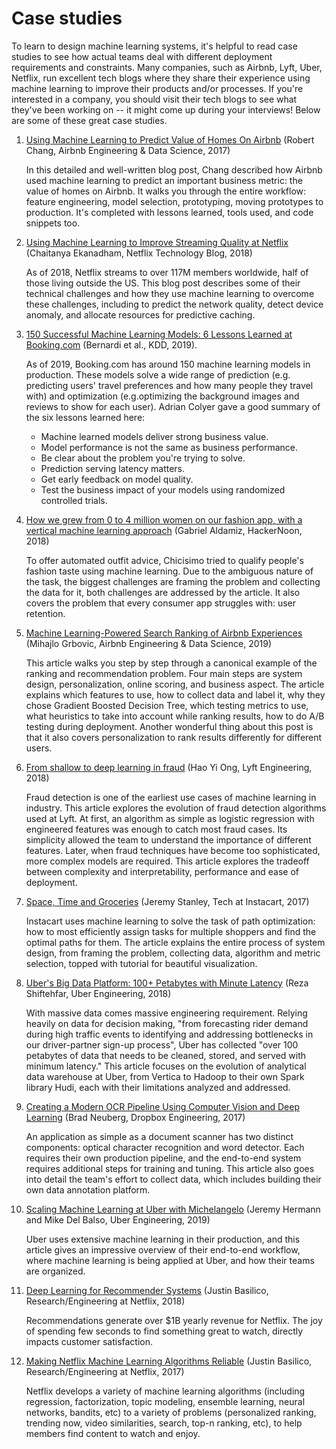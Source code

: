 # Case studies

To learn to design machine learning systems, it's helpful to read case studies to see how actual teams deal with different deployment requirements and constraints. Many companies, such as Airbnb, Lyft, Uber, Netflix, run excellent tech blogs where they share their experience using machine learning to improve their products and/or processes. If you're interested in a company, you should visit their tech blogs to see what they've been working on -- it might come up during your interviews! Below are some of these great case studies.

1. [Using Machine Learning to Predict Value of Homes On Airbnb](https://medium.com/airbnb-engineering/using-machine-learning-to-predict-value-of-homes-on-airbnb-9272d3d4739d) (Robert Chang, Airbnb Engineering & Data Science, 2017)
	
	In this detailed and well-written blog post, Chang described how Airbnb used machine learning to predict an important business metric: the value of homes on Airbnb. It walks you through the entire workflow: feature engineering, model selection, prototyping, moving prototypes to production. It's completed with lessons learned, tools used, and code snippets too.

2. [Using Machine Learning to Improve Streaming Quality at Netflix](https://medium.com/netflix-techblog/using-machine-learning-to-improve-streaming-quality-at-netflix-9651263ef09f) (Chaitanya Ekanadham, Netflix Technology Blog, 2018)
	
	As of 2018, Netflix streams to over 117M members worldwide, half of those living outside the US. This blog post describes some of their technical challenges and how they use machine learning to overcome these challenges, including to predict the network quality, detect device anomaly, and allocate resources for predictive caching.

3. [150 Successful Machine Learning Models: 6 Lessons Learned at Booking.com](https://blog.acolyer.org/2019/10/07/150-successful-machine-learning-models/) (Bernardi et al., KDD, 2019).
	
	As of 2019, Booking.com has around 150 machine learning models in production. These models solve a wide range of prediction (e.g. predicting users' travel preferences and how many people they travel with) and optimization (e.g.optimizing the background images and reviews to show for each user). Adrian Colyer gave a good summary of the six lessons learned here:
	* Machine learned models deliver strong business value.
	* Model performance is not the same as business performance.
	* Be clear about the problem you're trying to solve.
	* Prediction serving latency matters.
	* Get early feedback on model quality.
	* Test the business impact of your models using randomized controlled trials.

4. [How we grew from 0 to 4 million women on our fashion app, with a vertical machine learning approach](https://medium.com/hackernoon/how-we-grew-from-0-to-4-million-women-on-our-fashion-app-with-a-vertical-machine-learning-approach-f8b7fc0a89d7) (Gabriel Aldamiz, HackerNoon, 2018)
	
	To offer automated outfit advice, Chicisimo tried to qualify people's fashion taste using machine learning. Due to the ambiguous nature of the task, the biggest challenges are framing the problem and collecting the data for it, both challenges are addressed by the article. It also covers the problem that every consumer app struggles with: user retention.

5. [Machine Learning-Powered Search Ranking of Airbnb Experiences](https://medium.com/airbnb-engineering/machine-learning-powered-search-ranking-of-airbnb-experiences-110b4b1a0789) (Mihajlo Grbovic, Airbnb Engineering & Data Science, 2019)
	
	This article walks you step by step through a canonical example of the ranking and recommendation problem. Four main steps are system design, personalization, online scoring, and business aspect. The article explains which features to use, how to collect data and label it, why they chose Gradient Boosted Decision Tree, which testing metrics to use, what heuristics to take into account while ranking results, how to do A/B testing during deployment. Another wonderful thing about this post is that it also covers personalization to rank results differently for different users. 

6. [From shallow to deep learning in fraud](https://eng.lyft.com/from-shallow-to-deep-learning-in-fraud-9dafcbcef743) (Hao Yi Ong, Lyft Engineering, 2018)
	
	Fraud detection is one of the earliest use cases of machine learning in industry. This article explores the evolution of fraud detection algorithms used at Lyft. At first, an algorithm as simple as logistic regression with engineered features was enough to catch most fraud cases. Its simplicity allowed the team to understand the importance of different features. Later, when fraud techniques have become too sophisticated, more complex models are required. This article explores the tradeoff between complexity and interpretability, performance and ease of deployment.

7. [Space, Time and Groceries](https://tech.instacart.com/space-time-and-groceries-a315925acf3a) (Jeremy Stanley, Tech at Instacart, 2017)
	
	Instacart uses machine learning to solve the task of path optimization: how to most efficiently assign tasks for multiple shoppers and find the optimal paths for them.  The article explains the entire process of system design, from framing the problem, collecting data, algorithm and metric selection, topped with tutorial for beautiful visualization.

8. [Uber's Big Data Platform: 100+ Petabytes with Minute Latency](https://eng.uber.com/uber-big-data-platform/) (Reza Shiftehfar, Uber Engineering, 2018)
	
	With massive data comes massive engineering requirement. Relying heavily on data for decision making, "from forecasting rider demand during high traffic events to identifying and addressing bottlenecks in our driver-partner sign-up process", Uber has collected "over 100 petabytes of data that needs to be cleaned, stored, and served with minimum latency." This article focuses on the evolution of analytical data warehouse at Uber, from Vertica to Hadoop to their own Spark library Hudi, each with their limitations analyzed and addressed.

9. [Creating a Modern OCR Pipeline Using Computer Vision and Deep Learning](https://blogs.dropbox.com/tech/2017/04/creating-a-modern-ocr-pipeline-using-computer-vision-and-deep-learning/) (Brad Neuberg, Dropbox Engineering, 2017)
	
	An application as simple as a document scanner has two distinct components: optical character recognition and word detector. Each requires their own production pipeline, and the end-to-end system requires additional steps for training and tuning. This article also goes into detail the team's effort to collect data, which includes building their own data annotation platform.

10. [Scaling Machine Learning at Uber with Michelangelo](https://eng.uber.com/scaling-michelangelo/) (Jeremy Hermann and Mike Del Balso, Uber Engineering, 2019)
	
	Uber uses extensive machine learning in their production, and this article gives an impressive overview of their end-to-end workflow, where machine learning is being applied at Uber, and how their teams are organized.
	
11. [Deep Learning for Recommender Systems](https://bit.ly/2XXLEDV) (Justin Basilico, Research/Engineering at Netflix, 2018)
	
	Recommendations generate over $1B yearly revenue for Netflix. The joy of spending few seconds to find something great to watch, directly impacts customer satisfaction.	
	
12. [Making Netflix Machine Learning Algorithms Reliable](https://bit.ly/2ONtXmp) (Justin Basilico, Research/Engineering at Netflix, 2017) 

	Netflix develops a variety of machine learning algorithms (including regression, factorization, topic modeling, ensemble learning, neural networks, bandits, etc) to a variety of problems (personalized ranking, trending now, video similarities, search, top-n ranking, etc), to help members find content to watch and enjoy.


